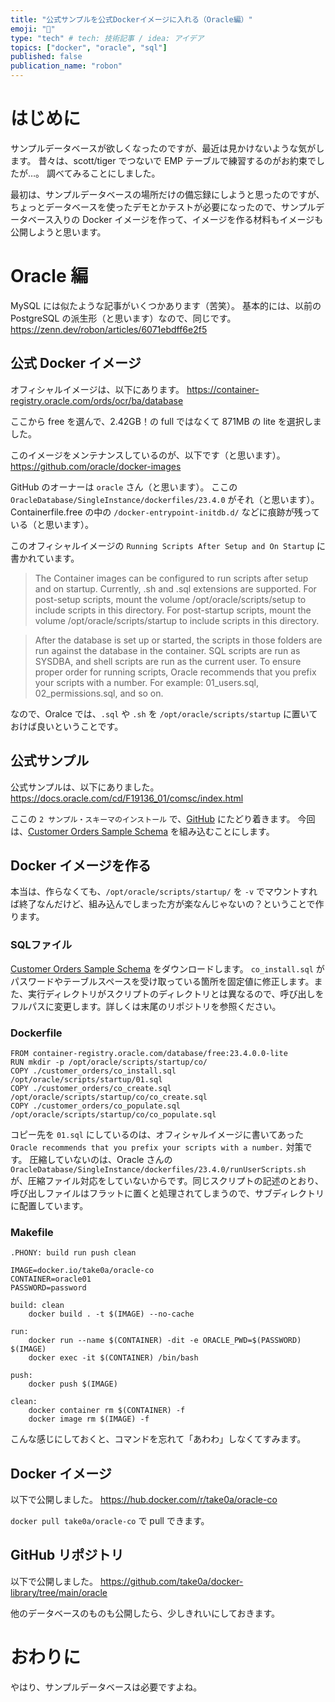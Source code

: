 ```yaml
---
title: "公式サンプルを公式Dockerイメージに入れる（Oracle編）"
emoji: "🦭"
type: "tech" # tech: 技術記事 / idea: アイデア
topics: ["docker", "oracle", "sql"]
published: false
publication_name: "robon"
---
```


# はじめに
サンプルデータベースが欲しくなったのですが、最近は見かけないような気がします。
昔々は、scott/tiger でつないで EMP テーブルで練習するのがお約束でしたが…。
調べてみることにしました。

最初は、サンプルデータベースの場所だけの備忘録にしようと思ったのですが、ちょっとデータベースを使ったデモとかテストが必要になったので、サンプルデータベース入りの Docker イメージを作って、イメージを作る材料もイメージも公開しようと思います。

# Oracle 編
MySQL には似たような記事がいくつかあります（苦笑）。
基本的には、以前の PostgreSQL の派生形（と思います）なので、同じです。
https://zenn.dev/robon/articles/6071ebdff6e2f5

## 公式 Docker イメージ
オフィシャルイメージは、以下にあります。
https://container-registry.oracle.com/ords/ocr/ba/database

ここから free を選んで、2.42GB！の full ではなくて 871MB の lite を選択しました。

このイメージをメンテナンスしているのが、以下です（と思います）。
https://github.com/oracle/docker-images

GitHub のオーナーは `oracle` さん（と思います）。
ここの `OracleDatabase/SingleInstance/dockerfiles/23.4.0` がそれ（と思います）。
Containerfile.free の中の `/docker-entrypoint-initdb.d/` などに痕跡が残っている（と思います）。

このオフィシャルイメージの `Running Scripts After Setup and On Startup` に書かれています。

> The Container images can be configured to run scripts after setup and on startup. Currently, .sh and .sql extensions are supported. For post-setup scripts, mount the volume /opt/oracle/scripts/setup to include scripts in this directory. For post-startup scripts, mount the volume /opt/oracle/scripts/startup to include scripts in this directory.

> After the database is set up or started, the scripts in those folders are run against the database in the container. SQL scripts are run as SYSDBA, and shell scripts are run as the current user. To ensure proper order for running scripts, Oracle recommends that you prefix your scripts with a number. For example: 01_users.sql, 02_permissions.sql, and so on.

なので、Oralce では、`.sql` や `.sh` を `/opt/oracle/scripts/startup` に置いておけば良いということです。

## 公式サンプル
公式サンプルは、以下にありました。
https://docs.oracle.com/cd/F19136_01/comsc/index.html

ここの `2 サンプル・スキーマのインストール` で、[GitHub](https://github.com/oracle-samples/db-sample-schemas) にたどり着きます。
今回は、[Customer Orders Sample Schema](https://github.com/oracle-samples/db-sample-schemas/tree/main/customer_orders) を組み込むことにします。


## Docker イメージを作る
本当は、作らなくても、`/opt/oracle/scripts/startup/` を `-v` でマウントすれば終了なんだけど、組み込んでしまった方が楽なんじゃないの？ということで作ります。

### SQLファイル
[Customer Orders Sample Schema](https://github.com/oracle-samples/db-sample-schemas/tree/main/customer_orders) をダウンロードします。
`co_install.sql` がパスワードやテーブルスペースを受け取っている箇所を固定値に修正します。また、実行ディレクトリがスクリプトのディレクトリとは異なるので、呼び出しをフルパスに変更します。詳しくは末尾のリポジトリを参照ください。

### Dockerfile
```dockerfile: Dockerfile
FROM container-registry.oracle.com/database/free:23.4.0.0-lite
RUN mkdir -p /opt/oracle/scripts/startup/co/
COPY ./customer_orders/co_install.sql /opt/oracle/scripts/startup/01.sql
COPY ./customer_orders/co_create.sql /opt/oracle/scripts/startup/co/co_create.sql
COPY ./customer_orders/co_populate.sql /opt/oracle/scripts/startup/co/co_populate.sql
```
コピー先を `01.sql` にしているのは、オフィシャルイメージに書いてあった `Oracle recommends that you prefix your scripts with a number.` 対策です。
圧縮していないのは、Oracle さんの `OracleDatabase/SingleInstance/dockerfiles/23.4.0/runUserScripts.sh` が、圧縮ファイル対応をしていないからです。同じスクリプトの記述のとおり、呼び出しファイルはフラットに置くと処理されてしまうので、サブディレクトリに配置しています。

### Makefile
```makefile: Makefile
.PHONY: build run push clean

IMAGE=docker.io/take0a/oracle-co
CONTAINER=oracle01
PASSWORD=password

build: clean
	docker build . -t $(IMAGE) --no-cache

run:
	docker run --name $(CONTAINER) -dit -e ORACLE_PWD=$(PASSWORD) $(IMAGE)
	docker exec -it $(CONTAINER) /bin/bash

push:
	docker push $(IMAGE)

clean:
	docker container rm $(CONTAINER) -f
	docker image rm $(IMAGE) -f
```
こんな感じにしておくと、コマンドを忘れて「あわわ」しなくてすみます。

## Docker イメージ
以下で公開しました。
https://hub.docker.com/r/take0a/oracle-co

`docker pull take0a/oracle-co` で pull できます。

## GitHub リポジトリ
以下で公開しました。
https://github.com/take0a/docker-library/tree/main/oracle

他のデータベースのものも公開したら、少しきれいにしておきます。

# おわりに
やはり、サンプルデータベースは必要ですよね。
